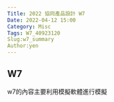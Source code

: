```yaml
---
Title: 2022 協同產品設計 W7
Date: 2022-04-12 15:00
Category: Misc
Tags: W7_40923120
Slug:w7_summary
Author:yen
---
```




<!-- PELICAN_END_SUMMARY -->


W7
----

w7的內容主要利用模擬軟體進行模擬


